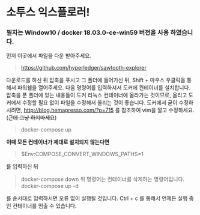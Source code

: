 소투스 익스플로러!
=============
### 필자는 Window10 / docker 18.03.0-ce-win59 버전을 사용 하였습니다.

먼저 이곳에서 파일을 다운 받아주세요. 
> <https://github.com/hyperledger/sawtooth-explorer>

다운로드를 하신 뒤 압축을 푸시고 
그 폴더에 들어가신 뒤, Shift + 마우스 우클릭을 통해서 파워쉘을 열어주세요. 
다음 명령어를 입력하셔서 도커에 컨테이너를 설치합니다. 
압축을 푼 폴더에 있는 내용들이 도커 리눅스 컨테이너에 올라가는 것이므로, 올리고 도커에서 수정할 필요 없이 파일을 수정해서 올리는 것이 좋습니다.
도커에서 굳이 수정하시려면, <http://blog.hemapresso.com/?p=715> 를 참조하여 vim을 깔고 수정하세요.(~~근데 그냥 하지마세요~~)
> docker-compose up

**이때 모든 컨테이너가 제대로 설치되지 않는다면**
> $Env:COMPOSE_CONVERT_WINDOWS_PATHS=1

를 입력하신 뒤 

> docker-compose down 
위 명령어는 컨테이너를 삭제하는 명령어입니다. 
> docker-compose up -d

를 순서대로 입력하시면 오류 없이 실행될 것입니다. 
Ctrl + c 를 통해서 언제든 실행 중인 컨테이너를 멈출 수 있습니다. 
